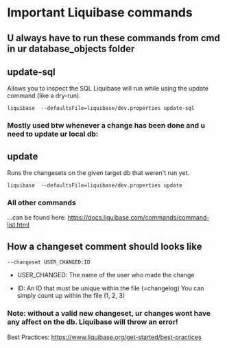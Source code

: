 # Important Liquibase commands
## U always have to run these commands from cmd in ur database_objects folder


## update-sql
Allows you to inspect the SQL Liquibase will run while using the update command (like a dry-run).
```
liquibase  --defaultsFile=liquibase/dev.properties update-sql
```

### Mostly used btw whenever a change has been done and u need to update ur local db:
## update
Runs the changesets on the given target db that weren't run yet.
```
liquibase  --defaultsFile=liquibase/dev.properties update
```
### All other commands
...can be found here: https://docs.liquibase.com/commands/command-list.html



## How a changeset comment should looks like
```
--changeset USER_CHANGED:ID
```
- USER_CHANGED:   The name of the user who made the change

- ID:             An ID that must be unique within the file (=changelog)
  You can simply count up within the file (1, 2, 3)

### Note: without a valid new changeset, ur changes wont have any affect on the db. Liquibase will throw an error!
Best Practices: https://www.liquibase.org/get-started/best-practices